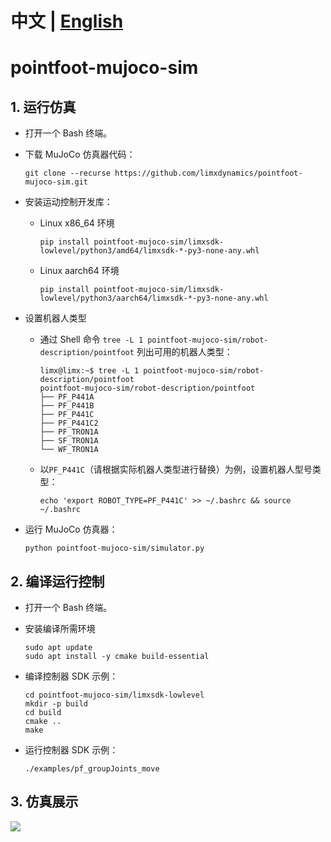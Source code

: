 # 中文 | [English](README.md)
# pointfoot-mujoco-sim

## 1. 运行仿真

- 打开一个 Bash 终端。

- 下载 MuJoCo 仿真器代码：

  ```
  git clone --recurse https://github.com/limxdynamics/pointfoot-mujoco-sim.git
  ```

- 安装运动控制开发库：

  - Linux x86_64 环境

    ```
    pip install pointfoot-mujoco-sim/limxsdk-lowlevel/python3/amd64/limxsdk-*-py3-none-any.whl
    ```

  - Linux aarch64 环境

    ```
    pip install pointfoot-mujoco-sim/limxsdk-lowlevel/python3/aarch64/limxsdk-*-py3-none-any.whl
    ```

- 设置机器人类型

  - 通过 Shell 命令 `tree -L 1 pointfoot-mujoco-sim/robot-description/pointfoot` 列出可用的机器人类型：

    ```
    limx@limx:~$ tree -L 1 pointfoot-mujoco-sim/robot-description/pointfoot
    pointfoot-mujoco-sim/robot-description/pointfoot
    ├── PF_P441A
    ├── PF_P441B
    ├── PF_P441C
    ├── PF_P441C2
    ├── PF_TRON1A
    ├── SF_TRON1A
    └── WF_TRON1A

    ```

  - 以`PF_P441C`（请根据实际机器人类型进行替换）为例，设置机器人型号类型：

    ```
    echo 'export ROBOT_TYPE=PF_P441C' >> ~/.bashrc && source ~/.bashrc
    ```

- 运行 MuJoCo 仿真器：

  ```
  python pointfoot-mujoco-sim/simulator.py
  ```

## 2. 编译运行控制

- 打开一个 Bash 终端。

- 安装编译所需环境

  ```
  sudo apt update
  sudo apt install -y cmake build-essential
  ```

- 编译控制器 SDK 示例：

  ```
  cd pointfoot-mujoco-sim/limxsdk-lowlevel
  mkdir -p build
  cd build
  cmake ..
  make
  ```

- 运行控制器 SDK 示例：

  ```
  ./examples/pf_groupJoints_move
  ```

## 3. 仿真展示

![](doc/simulator.gif)
